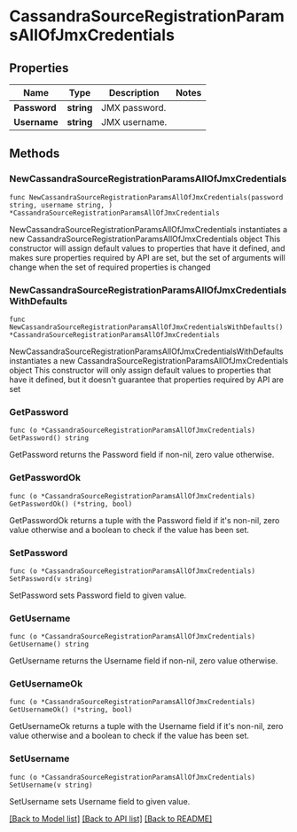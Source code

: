 # CassandraSourceRegistrationParamsAllOfJmxCredentials

## Properties

Name | Type | Description | Notes
------------ | ------------- | ------------- | -------------
**Password** | **string** | JMX password. | 
**Username** | **string** | JMX username. | 

## Methods

### NewCassandraSourceRegistrationParamsAllOfJmxCredentials

`func NewCassandraSourceRegistrationParamsAllOfJmxCredentials(password string, username string, ) *CassandraSourceRegistrationParamsAllOfJmxCredentials`

NewCassandraSourceRegistrationParamsAllOfJmxCredentials instantiates a new CassandraSourceRegistrationParamsAllOfJmxCredentials object
This constructor will assign default values to properties that have it defined,
and makes sure properties required by API are set, but the set of arguments
will change when the set of required properties is changed

### NewCassandraSourceRegistrationParamsAllOfJmxCredentialsWithDefaults

`func NewCassandraSourceRegistrationParamsAllOfJmxCredentialsWithDefaults() *CassandraSourceRegistrationParamsAllOfJmxCredentials`

NewCassandraSourceRegistrationParamsAllOfJmxCredentialsWithDefaults instantiates a new CassandraSourceRegistrationParamsAllOfJmxCredentials object
This constructor will only assign default values to properties that have it defined,
but it doesn't guarantee that properties required by API are set

### GetPassword

`func (o *CassandraSourceRegistrationParamsAllOfJmxCredentials) GetPassword() string`

GetPassword returns the Password field if non-nil, zero value otherwise.

### GetPasswordOk

`func (o *CassandraSourceRegistrationParamsAllOfJmxCredentials) GetPasswordOk() (*string, bool)`

GetPasswordOk returns a tuple with the Password field if it's non-nil, zero value otherwise
and a boolean to check if the value has been set.

### SetPassword

`func (o *CassandraSourceRegistrationParamsAllOfJmxCredentials) SetPassword(v string)`

SetPassword sets Password field to given value.


### GetUsername

`func (o *CassandraSourceRegistrationParamsAllOfJmxCredentials) GetUsername() string`

GetUsername returns the Username field if non-nil, zero value otherwise.

### GetUsernameOk

`func (o *CassandraSourceRegistrationParamsAllOfJmxCredentials) GetUsernameOk() (*string, bool)`

GetUsernameOk returns a tuple with the Username field if it's non-nil, zero value otherwise
and a boolean to check if the value has been set.

### SetUsername

`func (o *CassandraSourceRegistrationParamsAllOfJmxCredentials) SetUsername(v string)`

SetUsername sets Username field to given value.



[[Back to Model list]](../README.md#documentation-for-models) [[Back to API list]](../README.md#documentation-for-api-endpoints) [[Back to README]](../README.md)


